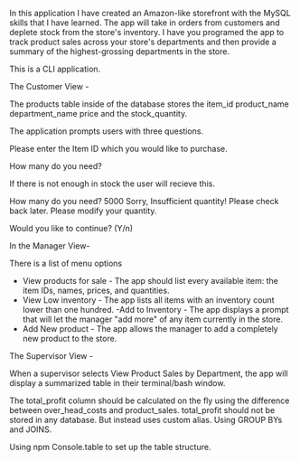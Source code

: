 In this application I have created an Amazon-like storefront with the MySQL skills that I have learned. The app will take in orders from customers and deplete stock from the store's inventory. I have you programed the app to track product sales across your store's departments and then provide a summary of the highest-grossing departments in the store.

This is a CLI application. 

The Customer View -

The products table inside of the database stores the 
item_id
product_name
department_name
price and the stock_quantity.

The application prompts users with three questions.

Please enter the Item ID which you would like to purchase.

How many do you need?

If there is not enough in stock the user will recieve this.

How many do you need? 5000
Sorry, Insufficient quantity! Please check back later.
Please modify your quantity.

Would you like to continue? (Y/n)

In the Manager View-

There is a list of menu options

- View products for sale -
The app should list every available item: the item IDs, names, prices, and quantities.
- View Low inventory -
The app lists all items with an inventory count lower than one hundred.
-Add to Inventory -
The app displays a prompt that will let the manager "add more" of any item currently in the store.
- Add New product -
The app allows the manager to add a completely new product to the store.

The Supervisor View - 

When a supervisor selects View Product Sales by Department, the app will display a summarized table in their terminal/bash window. 

The total_profit column should be calculated on the fly using the difference between over_head_costs and product_sales. total_profit should not be stored in any database. But instead uses custom alias. 
Using GROUP BYs and JOINS.

Using npm Console.table  to set up the table structure. 